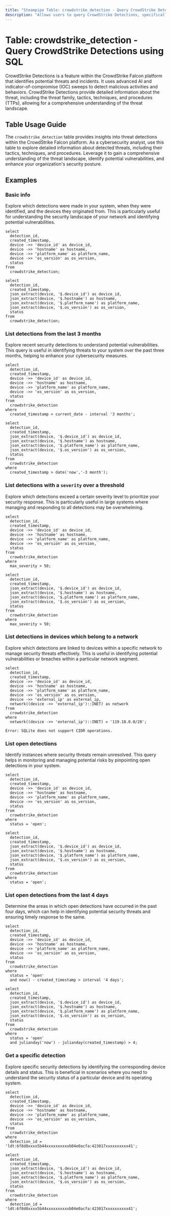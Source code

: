 ```yaml
---
title: "Steampipe Table: crowdstrike_detection - Query CrowdStrike Detections using SQL"
description: "Allows users to query CrowdStrike Detections, specifically the detection of threats and incidents across the CrowdStrike platform."
---
```


# Table: crowdstrike_detection - Query CrowdStrike Detections using SQL

CrowdStrike Detections is a feature within the CrowdStrike Falcon platform that identifies potential threats and incidents. It uses advanced AI and indicator-of-compromise (IOC) sweeps to detect malicious activities and behaviors. CrowdStrike Detections provide detailed information about the threat, including the threat family, tactics, techniques, and procedures (TTPs), allowing for a comprehensive understanding of the threat landscape.

## Table Usage Guide

The `crowdstrike_detection` table provides insights into threat detections within the CrowdStrike Falcon platform. As a cybersecurity analyst, use this table to explore detailed information about detected threats, including their tactics, techniques, and procedures. Leverage it to gain a comprehensive understanding of the threat landscape, identify potential vulnerabilities, and enhance your organization's security posture.

## Examples

### Basic info
Explore which detections were made in your system, when they were identified, and the devices they originated from. This is particularly useful for understanding the security landscape of your network and identifying potential vulnerabilities.

```sql+postgres
select
  detection_id,
  created_timestamp,
  device ->> 'device_id' as device_id,
  device ->> 'hostname' as hostname,
  device ->> 'platform_name' as platform_name,
  device ->> 'os_version' as os_version,
  status
from
  crowdstrike_detection;
```

```sql+sqlite
select
  detection_id,
  created_timestamp,
  json_extract(device, '$.device_id') as device_id,
  json_extract(device, '$.hostname') as hostname,
  json_extract(device, '$.platform_name') as platform_name,
  json_extract(device, '$.os_version') as os_version,
  status
from
  crowdstrike_detection;
```

### List detections from the last 3 months
Explore recent security detections to understand potential vulnerabilities. This query is useful in identifying threats to your system over the past three months, helping to enhance your cybersecurity measures.

```sql+postgres
select
  detection_id,
  created_timestamp,
  device ->> 'device_id' as device_id,
  device ->> 'hostname' as hostname,
  device ->> 'platform_name' as platform_name,
  device ->> 'os_version' as os_version,
  status
from
  crowdstrike_detection
where
  created_timestamp > current_date - interval '3 months';
```

```sql+sqlite
select
  detection_id,
  created_timestamp,
  json_extract(device, '$.device_id') as device_id,
  json_extract(device, '$.hostname') as hostname,
  json_extract(device, '$.platform_name') as platform_name,
  json_extract(device, '$.os_version') as os_version,
  status
from
  crowdstrike_detection
where
  created_timestamp > date('now','-3 month');
```

### List detections with a `severity` over a threshold
Explore which detections exceed a certain severity level to prioritize your security response. This is particularly useful in large systems where managing and responding to all detections may be overwhelming.

```sql+postgres
select
  detection_id,
  created_timestamp,
  device ->> 'device_id' as device_id,
  device ->> 'hostname' as hostname,
  device ->> 'platform_name' as platform_name,
  device ->> 'os_version' as os_version,
  status
from
  crowdstrike_detection
where
  max_severity > 50;
```

```sql+sqlite
select
  detection_id,
  created_timestamp,
  json_extract(device, '$.device_id') as device_id,
  json_extract(device, '$.hostname') as hostname,
  json_extract(device, '$.platform_name') as platform_name,
  json_extract(device, '$.os_version') as os_version,
  status
from
  crowdstrike_detection
where
  max_severity > 50;
```

### List detections in devices which belong to a network
Explore which detections are linked to devices within a specific network to manage security threats effectively. This is useful in identifying potential vulnerabilities or breaches within a particular network segment.

```sql+postgres
select
  detection_id,
  created_timestamp,
  device ->> 'device_id' as device_id,
  device ->> 'hostname' as hostname,
  device ->> 'platform_name' as platform_name,
  device ->> 'os_version' as os_version,
  device ->> 'external_ip' as external_ip,
  network((device ->> 'external_ip')::INET) as network
from
  crowdstrike_detection
where
  network((device ->> 'external_ip')::INET) = '119.18.0.0/28';
```

```sql+sqlite
Error: SQLite does not support CIDR operations.
```

### List open detections
Identify instances where security threats remain unresolved. This query helps in monitoring and managing potential risks by pinpointing open detections in your system.

```sql+postgres
select
  detection_id,
  created_timestamp,
  device ->> 'device_id' as device_id,
  device ->> 'hostname' as hostname,
  device ->> 'platform_name' as platform_name,
  device ->> 'os_version' as os_version,
  status
from
  crowdstrike_detection
where
  status = 'open';
```

```sql+sqlite
select
  detection_id,
  created_timestamp,
  json_extract(device, '$.device_id') as device_id,
  json_extract(device, '$.hostname') as hostname,
  json_extract(device, '$.platform_name') as platform_name,
  json_extract(device, '$.os_version') as os_version,
  status
from
  crowdstrike_detection
where
  status = 'open';
```

### List open detections from the last 4 days
Determine the areas in which open detections have occurred in the past four days, which can help in identifying potential security threats and ensuring timely response to the same.

```sql+postgres
select
  detection_id,
  created_timestamp,
  device ->> 'device_id' as device_id,
  device ->> 'hostname' as hostname,
  device ->> 'platform_name' as platform_name,
  device ->> 'os_version' as os_version,
  status
from
  crowdstrike_detection
where
  status = 'open'
  and now() - created_timestamp > interval '4 days';
```

```sql+sqlite
select
  detection_id,
  created_timestamp,
  json_extract(device, '$.device_id') as device_id,
  json_extract(device, '$.hostname') as hostname,
  json_extract(device, '$.platform_name') as platform_name,
  json_extract(device, '$.os_version') as os_version,
  status
from
  crowdstrike_detection
where
  status = 'open'
  and julianday('now') - julianday(created_timestamp) > 4;
```

### Get a specific detection
Explore specific security detections by identifying the corresponding device details and status. This is beneficial in scenarios where you need to understand the security status of a particular device and its operating system.

```sql+postgres
select
  detection_id,
  created_timestamp,
  device ->> 'device_id' as device_id,
  device ->> 'hostname' as hostname,
  device ->> 'platform_name' as platform_name,
  device ->> 'os_version' as os_version,
  status
from
  crowdstrike_detection
where
  detection_id = 'ldt:6f8d8xxxx5b44xxxxxxxxxxb04e0acfa:423017xxxxxxxxxx41';
```

```sql+sqlite
select
  detection_id,
  created_timestamp,
  json_extract(device, '$.device_id') as device_id,
  json_extract(device, '$.hostname') as hostname,
  json_extract(device, '$.platform_name') as platform_name,
  json_extract(device, '$.os_version') as os_version,
  status
from
  crowdstrike_detection
where
  detection_id = 'ldt:6f8d8xxxx5b44xxxxxxxxxxb04e0acfa:423017xxxxxxxxxx41';
```
